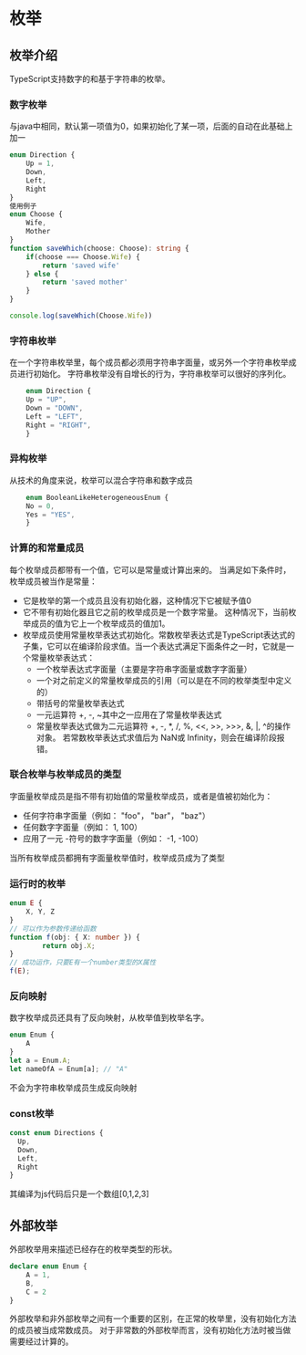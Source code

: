 # 枚举

## 枚举介绍

TypeScript支持数字的和基于字符串的枚举。

### 数字枚举

与java中相同，默认第一项值为0，如果初始化了某一项，后面的自动在此基础上加一

```typescript
enum Direction {
	Up = 1,
	Down,
	Left,
	Right
}
使用例子
enum Choose {
	Wife,
	Mother
}
function saveWhich(choose: Choose): string {
	if(choose === Choose.Wife) {
		return 'saved wife'
	} else {
		return 'saved mother'
	}
}

console.log(saveWhich(Choose.Wife))
```

### 字符串枚举

在一个字符串枚举里，每个成员都必须用字符串字面量，或另外一个字符串枚举成员进行初始化。
字符串枚举没有自增长的行为，字符串枚举可以很好的序列化。

```typescript
	enum Direction {
    Up = "UP",
    Down = "DOWN",
    Left = "LEFT",
    Right = "RIGHT",
	}
```

### 异构枚举

从技术的角度来说，枚举可以混合字符串和数字成员

```typescript
	enum BooleanLikeHeterogeneousEnum {
    No = 0,
    Yes = "YES",
	}
```

### 计算的和常量成员

每个枚举成员都带有一个值，它可以是常量或计算出来的。
当满足如下条件时，枚举成员被当作是常量：

+ 它是枚举的第一个成员且没有初始化器，这种情况下它被赋予值0
+ 它不带有初始化器且它之前的枚举成员是一个数字常量。 这种情况下，当前枚举成员的值为它上一个枚举成员的值加1。
+ 枚举成员使用常量枚举表达式初始化。常数枚举表达式是TypeScript表达式的子集，它可以在编译阶段求值。当一个表达式满足下面条件之一时，它就是一个常量枚举表达式：
  + 一个枚举表达式字面量（主要是字符串字面量或数字字面量）
  + 一个对之前定义的常量枚举成员的引用（可以是在不同的枚举类型中定义的）
  + 带括号的常量枚举表达式
  + 一元运算符 +, -, ~其中之一应用在了常量枚举表达式
  + 常量枚举表达式做为二元运算符 +, -, *, /, %, <<, >>, >>>, &, |, ^的操作对象。 若常数枚举表达式求值后为 NaN或 Infinity，则会在编译阶段报错。

### 联合枚举与枚举成员的类型

字面量枚举成员是指不带有初始值的常量枚举成员，或者是值被初始化为：

+ 任何字符串字面量（例如： "foo"， "bar"， "baz"）
+ 任何数字字面量（例如： 1, 100）
+ 应用了一元 -符号的数字字面量（例如： -1, -100）

当所有枚举成员都拥有字面量枚举值时，枚举成员成为了类型

### 运行时的枚举

```typescript
enum E {
	X, Y, Z
}
// 可以作为参数传递给函数
function f(obj: { X: number }) {
		return obj.X;
}
// 成功运作，只要E有一个number类型的X属性
f(E);
```

### 反向映射

数字枚举成员还具有了反向映射，从枚举值到枚举名字。

```typescript
enum Enum {
	A
}
let a = Enum.A;
let nameOfA = Enum[a]; // "A"
```

不会为字符串枚举成员生成反向映射

### const枚举

```typescript
const enum Directions {
  Up,
  Down,
  Left,
  Right
}
```

其编译为js代码后只是一个数组[0,1,2,3]

## 外部枚举

外部枚举用来描述已经存在的枚举类型的形状。

```typescript
declare enum Enum {
	A = 1,
	B,
	C = 2
}
```

外部枚举和非外部枚举之间有一个重要的区别，在正常的枚举里，没有初始化方法的成员被当成常数成员。 
对于非常数的外部枚举而言，没有初始化方法时被当做需要经过计算的。